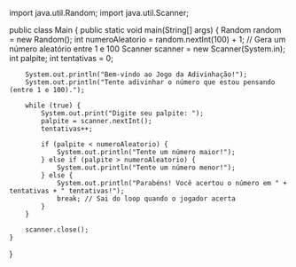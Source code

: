 import java.util.Random;
import java.util.Scanner;

public class Main {
    public static void main(String[] args) {
        Random random = new Random();
        int numeroAleatorio = random.nextInt(100) + 1; // Gera um número aleatório entre 1 e 100
        Scanner scanner = new Scanner(System.in);
        int palpite;
        int tentativas = 0;

        System.out.println("Bem-vindo ao Jogo da Adivinhação!");
        System.out.println("Tente adivinhar o número que estou pensando (entre 1 e 100).");

        while (true) {
            System.out.print("Digite seu palpite: ");
            palpite = scanner.nextInt();
            tentativas++;

            if (palpite < numeroAleatorio) {
                System.out.println("Tente um número maior!");
            } else if (palpite > numeroAleatorio) {
                System.out.println("Tente um número menor!");
            } else {
                System.out.println("Parabéns! Você acertou o número em " + tentativas + " tentativas!");
                break; // Sai do loop quando o jogador acerta
            }
        }

        scanner.close();
    }
}
